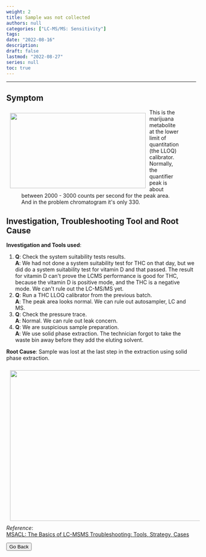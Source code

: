 ```yaml
---
weight: 2
title: Sample was not collected
authors: null
categories: ["LC-MS/MS: Sensitivity"]
tags: 
date: "2022-08-16"
description:  
draft: false
lastmod: "2022-08-27"
series: null
toc: true
---
```




<!--more-->
---

## Symptom
<div class = "row">
<img width ="360" height= "200" src = "/docs/images/Screenshot 2022-08-23 231811" style ="float: left" HSPACE="10" VSPACE="10"/>  
<figure>This is the marijuana metabolite at the lower limit of quantitation (the LLOQ) calibrator. Normally, the quantifier peak is about between 2000 - 3000 counts per second for the peak area. And in the problem chromatogram it's only 330.</figure> 
</div>

## Investigation, Troubleshooting Tool and Root Cause

<b>Investigation and Tools used</b>: 
1) <b>Q</b>: Check the system suitability tests results.  
<b>A</b>: We had not done a system suitability test for THC on that day, but we did do a system suitability test for vitamin D and that passed.  The result for vitamin D can't prove the LCMS performance is good for THC, because the vitamin D is positive mode, and the THC is a negative mode.  We can't rule out the LC-MS/MS yet.
2) <b>Q</b>: Run a THC LLOQ calibrator from the previous batch.  
<b>A</b>: The peak area looks normal.  We can rule out autosampler, LC and MS.  
3) <b>Q</b>: Check the pressure trace.   
<b>A</b>: Normal. We can rule out leak concern.
4) <b>Q</b>: We are suspicious sample preparation.  
<b>A</b>: We use solid phase extraction.  The technician forgot to take the waste bin away before they add the eluting solvent.


<b>Root Cause</b>: Sample was lost at the last step in the extraction using solid phase extraction.   
<div class = "row">
<img width ="720" height= "400" src = "/docs/images/.png" style ="float: left" HSPACE="10" VSPACE="10"/>  
<figure></figure>
</div>



*Reference*:  
[MSACL: The Basics of LC-MSMS Troubleshooting: Tools, Strategy, Cases](https://www.msacl.org/index.php?header=Learning_Center&tab=Video_Library&subtab=Search_Video_Library)  

<button class="button" onclick="history.back()">Go Back</button>